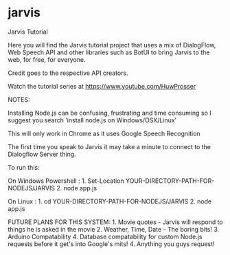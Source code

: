 # jarvis
Jarvis Tutorial

Here you will find the Jarvis tutorial project that uses a mix of DialogFlow, Web Speech API and other libraries such as BotUI to bring Jarvis to the web, for free, for everyone.

Credit goes to the respective API creators. 

Watch the tutorial series at https://www.youtube.com/HuwProsser

NOTES:

Installing Node.js can be confusing, frustrating and time consuming so I suggest you search 'install node.js on Windows/OSX/Linux'

This will only work in Chrome as it uses Google Speech Recognition

The first time you speak to Jarvis it may take a minute to connect to the Dialogflow Server thing.

To run this:

On Windows Powershell : 
    1. Set-Location YOUR-DIRECTORY-PATH-FOR-NODEJS/JARVIS
    2. node app.js
    
On Linux : 
    1. cd YOUR-DIRECTORY-PATH-FOR-NODEJS/JARVIS
    2. node app.js
    
FUTURE PLANS FOR THIS SYSTEM:
    1. Movie quotes - Jarvis will respond to things he is asked in the movie
    2. Weather, Time, Date - The boring bits!
    3. Arduino Compatability
    4. Database compatability for custom Node.js requests before it get's into Google's mits!
    4. Anything you guys request!